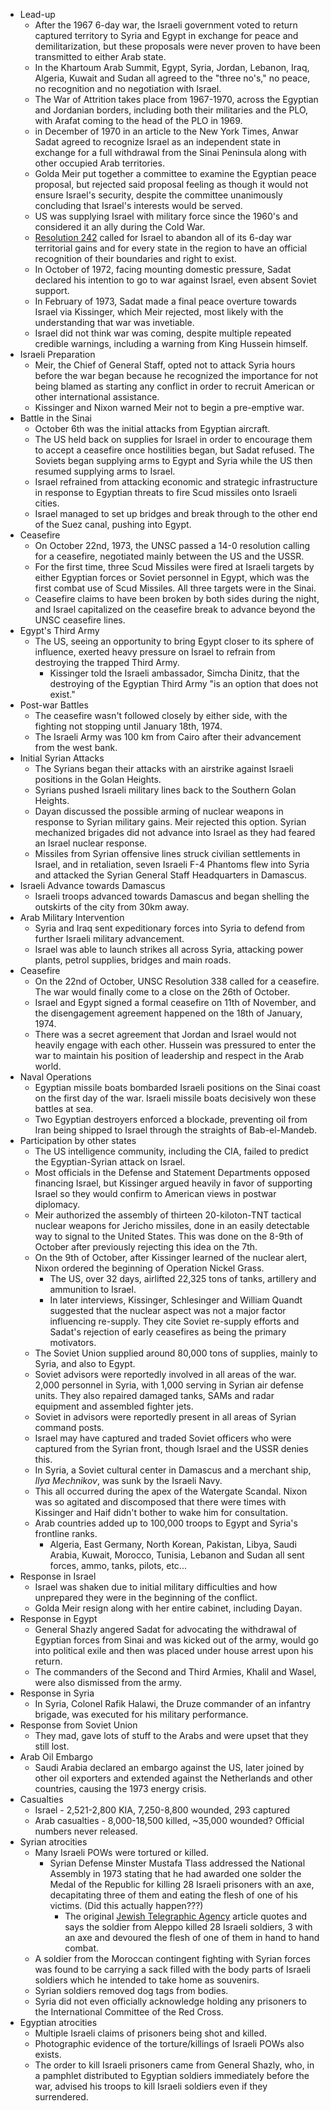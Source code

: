 - Lead-up
  - After the 1967 6-day war, the Israeli government voted to return captured territory to Syria and Egypt in exchange for peace and demilitarization, but these proposals were never proven to have been transmitted to either Arab state.
  - In the Khartoum Arab Summit, Egypt, Syria, Jordan, Lebanon, Iraq, Algeria, Kuwait and Sudan all agreed to the "three no's," no peace, no recognition and no negotiation with Israel.
  - The War of Attrition takes place from 1967-1970, across the Egyptian and Jordanian borders, including both their militaries and the PLO, with Arafat coming to the head of the PLO in 1969.
  - in December of 1970 in an article to the New York Times, Anwar Sadat agreed to recognize Israel as an independent state in exchange for a full withdrawal from the Sinai Peninsula along with other occupied Arab territories.
  - Golda Meir put together a committee to examine the Egyptian peace proposal, but rejected said proposal feeling as though it would not ensure Israel's security, despite the committee unanimously concluding that Israel's interests would be served.
  - US was supplying Israel with military force since the 1960's and considered it an ally during the Cold War.
  - [Resolution 242](https://peacemaker.un.org/sites/peacemaker.un.org/files/SCRes242%281967%29.pdf) called for Israel to abandon all of its 6-day war territorial gains and for every state in the region to have an official recognition of their boundaries and right to exist.
  - In October of 1972, facing mounting domestic pressure, Sadat declared his intention to go to war against Israel, even absent Soviet support.
  - In February of 1973, Sadat made a final peace overture towards Israel via Kissinger, which Meir rejected, most likely with the understanding that war was invetiable.
  - Israel did not think war was coming, despite multiple repeated credible warnings, including a warning from King Hussein himself.
- Israeli Preparation
  - Meir, the Chief of General Staff, opted not to attack Syria hours before the war began because he recognized the importance for not being blamed as starting any conflict in order to recruit American or other international assistance.
  - Kissinger and Nixon warned Meir not to begin a pre-emptive war.
- Battle in the Sinai
  - October 6th was the initial attacks from Egyptian aircraft.
  - The US held back on supplies for Israel in order to encourage them to accept a ceasefire once hostilities began, but Sadat refused. The Soviets began supplying arms to Egypt and Syria while the US then resumed supplying arms to Israel.
  - Israel refrained from attacking economic and strategic infrastructure in response to Egyptian threats to fire Scud missiles onto Israeli cities.
  - Israel managed to set up bridges and break through to the other end of the Suez canal, pushing into Egypt.
- Ceasefire
  - On October 22nd, 1973, the UNSC passed a 14-0 resolution calling for a ceasefire, negotiated mainly between the US and the USSR.
  - For the first time, three Scud Missiles were fired at Israeli targets by either Egyptian forces or Soviet personnel in Egypt, which was the first combat use of Scud Missiles. All three targets were in the Sinai.
  - Ceasefire claims to have been broken by both sides during the night, and Israel capitalized on the ceasefire break to advance beyond the UNSC ceasefire lines.
- Egypt's Third Army
  - The US, seeing an opportunity to bring Egypt closer to its sphere of influence, exerted heavy pressure on Israel to refrain from destroying the trapped Third Army.
    - Kissinger told the Israeli ambassador, Simcha Dinitz, that the destroying of the Egyptian Third Army "is an option that does not exist."
- Post-war Battles
  - The ceasefire wasn't followed closely by either side, with the fighting not stopping until January 18th, 1974.
  - The Israeli Army was 100 km from Cairo after their advancement from the west bank.
- Initial Syrian Attacks
  - The Syrians began their attacks with an airstrike against Israeli positions in the Golan Heights.
  - Syrians pushed Israeli military lines back to the Southern Golan Heights.
  - Dayan discussed the possible arming of nuclear weapons in response to Syrian military gains. Meir rejected this option. Syrian mechanized brigades did not advance into Israel as they had feared an Israel nuclear response.
  - Missiles from Syrian offensive lines struck civilian settlements in Israel, and in retaliation, seven Israeli F-4 Phantoms flew into Syria and attacked the Syrian General Staff Headquarters in Damascus.
- Israeli Advance towards Damascus
  - Israeli troops advanced towards Damascus and began shelling the outskirts of the city from 30km away.
- Arab Military Intervention
  - Syria and Iraq sent expeditionary forces into Syria to defend from further Israeli military advancement.
  - Israel was able to launch strikes all across Syria, attacking power plants, petrol supplies, bridges and main roads.
- Ceasefire
  - On the 22nd of October, UNSC Resolution 338 called for a ceasefire. The war would finally come to a close on the 26th of October.
  - Israel and Egypt signed a formal ceasefire on 11th of November, and the disengagement agreement happened on the 18th of January, 1974.
  - There was a secret agreement that Jordan and Israel would not heavily engage with each other. Hussein was pressured to enter the war to maintain his position of leadership and respect in the Arab world.
- Naval Operations
  - Egyptian missile boats bombarded Israeli positions on the Sinai coast on the first day of the war. Israeli missile boats decisively won these battles at sea.
  - Two Egyptian destroyers enforced a blockade, preventing oil from Iran being shipped to Israel through the straights of Bab-el-Mandeb.
- Participation by other states
  - The US intelligence community, including the CIA, failed to predict the Egyptian-Syrian attack on Israel.
  - Most officials in the Defense and Statement Departments opposed financing Israel, but Kissinger argued heavily in favor of supporting Israel so they would confirm to American views in postwar diplomacy.
  - Meir authorized the assembly of thirteen 20-kiloton-TNT tactical nuclear weapons for Jericho missiles, done in an easily detectable way to signal to the United States. This was done on the 8-9th of October after previously rejecting this idea on the 7th.
  - On the 9th of October, after Kissinger learned of the nuclear alert, Nixon ordered the beginning of Operation Nickel Grass.
    - The US, over 32 days, airlifted 22,325 tons of tanks, artillery and ammunition to Israel.
    - In later interviews, Kissinger, Schlesinger and William Quandt suggested that the nuclear aspect was not a major factor influencing re-supply. They cite Soviet re-supply efforts and Sadat's rejection of early ceasefires as being the primary motivators.
  - The Soviet Union supplied around 80,000 tons of supplies, mainly to Syria, and also to Egypt.
  - Soviet advisors were reportedly involved in all areas of the war. 2,000 personnel in Syria, with 1,000 serving in Syrian air defense units. They also repaired damaged tanks, SAMs and radar equipment and assembled fighter jets.
  - Soviet in advisors were reportedly present in all areas of Syrian command posts.
  - Israel may have captured and traded Soviet officers who were captured from the Syrian front, though Israel and the USSR denies this.
  - In Syria, a Soviet cultural center in Damascus and a merchant ship, *Ilya Mechnikov*, was sunk by the Israeli Navy.
  - This all occurred during the apex of the Watergate Scandal. Nixon was so agitated and discomposed that there were times with Kissinger and Haif didn't bother to wake him for consultation.
  - Arab countries added up to 100,000 troops to Egypt and Syria's frontline ranks.
    - Algeria, East Germany, North Korean, Pakistan, Libya, Saudi Arabia, Kuwait, Morocco, Tunisia, Lebanon and Sudan all sent forces, ammo, tanks, pilots, etc...
- Response in Israel
  - Israel was shaken due to initial military difficulties and how unprepared they were in the beginning of the conflict.
  - Golda Meir resign along with her entire cabinet, including Dayan.
- Response in Egypt
  - General Shazly angered Sadat for advocating the withdrawal of Egyptian forces from Sinai and was kicked out of the army, would go into political exile and then was placed under house arrest upon his return.
  - The commanders of the Second and Third Armies, Khalil and Wasel, were also dismissed from the army.
- Response in Syria
  - In Syria, Colonel Rafik Halawi, the Druze commander of an infantry brigade, was executed for his military performance.
- Response from Soviet Union
  - They mad, gave lots of stuff to the Arabs and were upset that they still lost.
- Arab Oil Embargo
  - Saudi Arabia declared an embargo against the US, later joined by other oil exporters and extended against the Netherlands and other countries, causing the 1973 energy crisis.
- Casualties
  - Israel - 2,521-2,800 KIA, 7,250-8,800 wounded, 293 captured
  - Arab casualties - 8,000-18,500 killed, ~35,000 wounded? Official numbers never released.
- Syrian atrocities
  - Many Israeli POWs were tortured or killed.
    - Syrian Defense Minster Mustafa Tlass addressed the National Assembly in 1973 stating that he had awarded one solder the Medal of the Republic for killing 28 Israeli prisoners with an axe, decapitating three of them and eating the flesh of one of his victims. (Did this actually happen???)
      - The original [Jewish Telegraphic Agency](http://pdfs.jta.org/1975/1975-07-25_142.pdf) article quotes and says the soldier from Aleppo killed 28 Israeli soldiers, 3 with an axe and devoured the flesh of one of them in hand to hand combat.
  - A soldier from the Moroccan contingent fighting with Syrian forces was found to be carrying a sack filled with the body parts of Israeli soldiers which he intended to take home as souvenirs.
  - Syrian soldiers removed dog tags from bodies.
  - Syria did not even officially acknowledge holding any prisoners to the International Committee of the Red Cross.
- Egyptian atrocities
  - Multiple Israeli claims of prisoners being shot and killed.
  - Photographic evidence of the torture/killings of Israeli POWs also exists.
  - The order to kill Israeli prisoners came from General Shazly, who, in a pamphlet distributed to Egyptian soldiers immediately before the war, advised his troops to kill Israeli soldiers even if they surrendered.
#